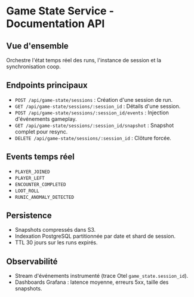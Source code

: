 # Game State Service - Documentation API

## Vue d'ensemble
Orchestre l'état temps réel des runs, l'instance de session et la synchronisation coop.

## Endpoints principaux
- `POST /api/game-state/sessions` : Création d'une session de run.
- `GET /api/game-state/sessions/:session_id` : Détails d'une session.
- `POST /api/game-state/sessions/:session_id/events` : Injection d'événements gameplay.
- `GET /api/game-state/sessions/:session_id/snapshot` : Snapshot complet pour resync.
- `DELETE /api/game-state/sessions/:session_id` : Clôture forcée.

## Events temps réel
- `PLAYER_JOINED`
- `PLAYER_LEFT`
- `ENCOUNTER_COMPLETED`
- `LOOT_ROLL`
- `RUNIC_ANOMALY_DETECTED`

## Persistence
- Snapshots compressés dans S3.
- Indexation PostgreSQL partitionnée par date et shard de session.
- TTL 30 jours sur les runs expirés.

## Observabilité
- Stream d'événements instrumenté (trace Otel `game_state.session_id`).
- Dashboards Grafana : latence moyenne, erreurs 5xx, taille des snapshots.
